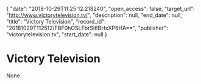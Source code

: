 {
  "date": "2018-10-29T11:25:12.218240", 
  "open_access": false, 
  "target_url": "http://www.victorytelevision.tv/", 
  "description": null, 
  "end_date": null, 
  "title": "Victory Television", 
  "record_id": "20181029T112512/FBF0hOSLFbrSi6BHxXP6HA==", 
  "publisher": "victorytelevision.tv", 
  "start_date": null
}

# Victory Television

None